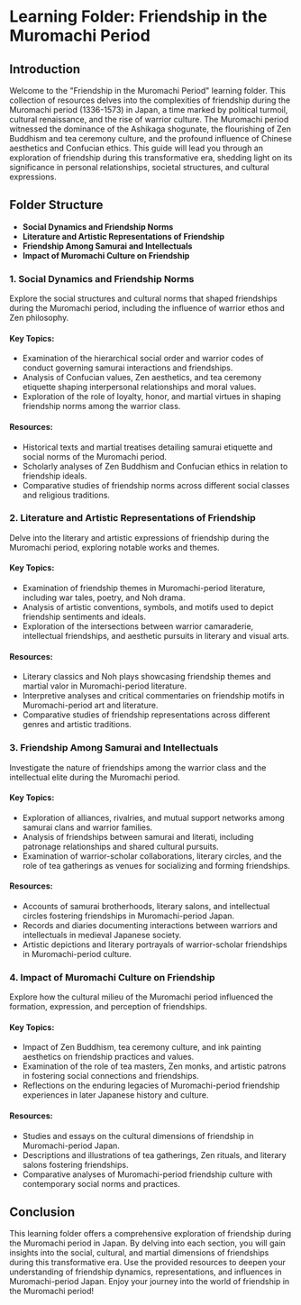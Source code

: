 # Learning Folder: Friendship in the Muromachi Period

## Introduction
Welcome to the "Friendship in the Muromachi Period" learning folder. This collection of resources delves into the complexities of friendship during the Muromachi period (1336-1573) in Japan, a time marked by political turmoil, cultural renaissance, and the rise of warrior culture. The Muromachi period witnessed the dominance of the Ashikaga shogunate, the flourishing of Zen Buddhism and tea ceremony culture, and the profound influence of Chinese aesthetics and Confucian ethics. This guide will lead you through an exploration of friendship during this transformative era, shedding light on its significance in personal relationships, societal structures, and cultural expressions.

## Folder Structure
- **Social Dynamics and Friendship Norms**
- **Literature and Artistic Representations of Friendship**
- **Friendship Among Samurai and Intellectuals**
- **Impact of Muromachi Culture on Friendship**

### 1. Social Dynamics and Friendship Norms
Explore the social structures and cultural norms that shaped friendships during the Muromachi period, including the influence of warrior ethos and Zen philosophy.

#### Key Topics:
- Examination of the hierarchical social order and warrior codes of conduct governing samurai interactions and friendships.
- Analysis of Confucian values, Zen aesthetics, and tea ceremony etiquette shaping interpersonal relationships and moral values.
- Exploration of the role of loyalty, honor, and martial virtues in shaping friendship norms among the warrior class.

#### Resources:
- Historical texts and martial treatises detailing samurai etiquette and social norms of the Muromachi period.
- Scholarly analyses of Zen Buddhism and Confucian ethics in relation to friendship ideals.
- Comparative studies of friendship norms across different social classes and religious traditions.

### 2. Literature and Artistic Representations of Friendship
Delve into the literary and artistic expressions of friendship during the Muromachi period, exploring notable works and themes.

#### Key Topics:
- Examination of friendship themes in Muromachi-period literature, including war tales, poetry, and Noh drama.
- Analysis of artistic conventions, symbols, and motifs used to depict friendship sentiments and ideals.
- Exploration of the intersections between warrior camaraderie, intellectual friendships, and aesthetic pursuits in literary and visual arts.

#### Resources:
- Literary classics and Noh plays showcasing friendship themes and martial valor in Muromachi-period literature.
- Interpretive analyses and critical commentaries on friendship motifs in Muromachi-period art and literature.
- Comparative studies of friendship representations across different genres and artistic traditions.

### 3. Friendship Among Samurai and Intellectuals
Investigate the nature of friendships among the warrior class and the intellectual elite during the Muromachi period.

#### Key Topics:
- Exploration of alliances, rivalries, and mutual support networks among samurai clans and warrior families.
- Analysis of friendships between samurai and literati, including patronage relationships and shared cultural pursuits.
- Examination of warrior-scholar collaborations, literary circles, and the role of tea gatherings as venues for socializing and forming friendships.

#### Resources:
- Accounts of samurai brotherhoods, literary salons, and intellectual circles fostering friendships in Muromachi-period Japan.
- Records and diaries documenting interactions between warriors and intellectuals in medieval Japanese society.
- Artistic depictions and literary portrayals of warrior-scholar friendships in Muromachi-period culture.

### 4. Impact of Muromachi Culture on Friendship
Explore how the cultural milieu of the Muromachi period influenced the formation, expression, and perception of friendships.

#### Key Topics:
- Impact of Zen Buddhism, tea ceremony culture, and ink painting aesthetics on friendship practices and values.
- Examination of the role of tea masters, Zen monks, and artistic patrons in fostering social connections and friendships.
- Reflections on the enduring legacies of Muromachi-period friendship experiences in later Japanese history and culture.

#### Resources:
- Studies and essays on the cultural dimensions of friendship in Muromachi-period Japan.
- Descriptions and illustrations of tea gatherings, Zen rituals, and literary salons fostering friendships.
- Comparative analyses of Muromachi-period friendship culture with contemporary social norms and practices.

## Conclusion
This learning folder offers a comprehensive exploration of friendship during the Muromachi period in Japan. By delving into each section, you will gain insights into the social, cultural, and martial dimensions of friendships during this transformative era. Use the provided resources to deepen your understanding of friendship dynamics, representations, and influences in Muromachi-period Japan. Enjoy your journey into the world of friendship in the Muromachi period!

